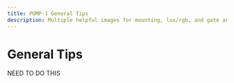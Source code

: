 ```yaml
---
title: PUMP-1 General Tips
description: Multiple helpful images for mounting, lux/rgb, and gate and zone visualization.
---
```

# General Tips

NEED TO DO THIS